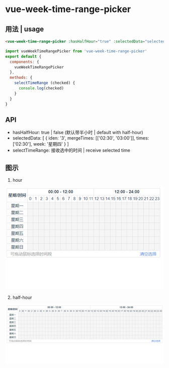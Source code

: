 # vue-week-time-range-picker

## 用法 | usage
```html
<vue-week-time-range-picker :hasHalfHour="true" :selectedData="selectedData" @selectTimeRange="selectTimeRange" />
```

```js
import vueWeekTimeRangePicker from 'vue-week-time-range-picker'
export default {
  components: {
    vueWeekTimeRangePicker
  },
  methods: {
    selectTimeRange (checked) {
      console.log(checked)
    }
  }
}
```

## API

- hasHalfHour: true | false (默认带半小时 | default with half-hour)
- selectedData: [
    {
      iden: '3',
      mergeTimes: [['02:30', '03:00']],
      times: ['02:30'],
      week: '星期四'
    }
  ]
- selectTimeRange: 接收选中的时间 | receive selected time

## 图示

1. hour
<img src="./src/assets/hour.gif">

2. half-hour
<img src="./src/assets/halfhour.gif">